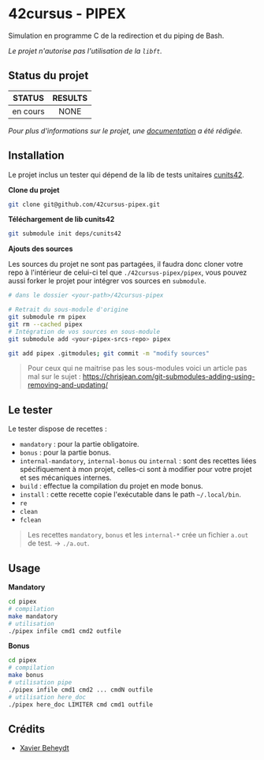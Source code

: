 <!--

	README.md

	By: xbeheydt <xavier.beheydt@gmail.com>

	Created: 2022/02/17

-->
# 42cursus - PIPEX

Simulation en programme C de la redirection et du piping de Bash.

_Le projet n'autorise pas l'utilisation de la `libft`._

## Status du projet

|  STATUS  | RESULTS |
|:--------:|:-------:|
| en cours |  NONE   |

_Pour plus d'informations sur le projet, une [documentation](./docs/SUMMARY.md)
a été rédigée._

## Installation

Le projet inclus un tester qui dépend de la lib  de tests unitaires 
[cunits42](https://github.com/xbeheydt/cunits42).

**Clone du projet**

```bash
git clone git@github.com/42cursus-pipex.git
```

**Téléchargement de lib cunits42**

```bash
git submodule init deps/cunits42
```

**Ajouts des sources**

Les sources du projet ne sont pas partagées, il faudra donc cloner votre repo
à l'intérieur de celui-ci tel que `./42cursus-pipex/pipex`, vous pouvez aussi
forker le projet pour intégrer vos sources en `submodule`.

```bash
# dans le dossier <your-path>/42cursus-pipex

# Retrait du sous-module d'origine
git submodule rm pipex
git rm --cached pipex
# Intégration de vos sources en sous-module
git submodule add <your-pipex-srcs-repo> pipex

git add pipex .gitmodules; git commit -m "modify sources"
```

> Pour ceux qui ne maitrise pas les sous-modules voici un article pas mal sur
> le sujet : https://chrisjean.com/git-submodules-adding-using-removing-and-updating/

## Le tester

Le tester dispose de recettes :

- `mandatory` : pour la partie obligatoire.
- `bonus` : pour la partie bonus.
- `internal-mandatory`, `internal-bonus` ou `internal` : sont des recettes liées
  spécifiquement à mon projet, celles-ci sont à modifier pour votre projet et
  ses mécaniques internes.
- `build` : effectue la compilation du projet en mode bonus.
- `install` : cette recette copie l'exécutable dans le path `~/.local/bin`.
- `re`
- `clean`
- `fclean`

> Les recettes `mandatory`, `bonus` et les `internal-*` crée un fichier `a.out`
> de test. -> `./a.out`.

## Usage

**Mandatory**

```bash
cd pipex
# compilation
make mandatory
# utilisation
./pipex infile cmd1 cmd2 outfile
```

**Bonus**

```bash
cd pipex
# compilation
make bonus
# utilisation pipe
./pipex infile cmd1 cmd2 ... cmdN outfile
# utilisation here_doc
./pipex here_doc LIMITER cmd cmd1 outfile
```

## Crédits

- [Xavier Beheydt](https://github.com/xbeheydt)
